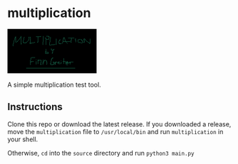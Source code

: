 # multiplication
![coolImage](./githubassets/chalkboard.png)

A simple multiplication test tool.
## Instructions
Clone this repo or download the latest release.
If you downloaded a release, move the ```multiplication``` file to ```/usr/local/bin``` and run ```multiplication``` in your shell.

Otherwise, ```cd``` into the ```source``` directory and run ```python3 main.py```
